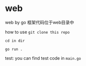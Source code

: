# web
web by go
框架代码位于web目录中

how to use
`git clone this repo`

`cd in dir`

`go run .`

test:
you can find test code in `main.go`
